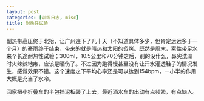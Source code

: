 ```yaml
---
layout: post
categories: [训练日志, misc]
title: 耐热性试验
---
```


副热带高压终于北抬，让广州连下了几十天（不知道具体多少，但肯定远远多于一个月）的豪雨终于结束，带来的就是晴热和太阳的炙烤。既然是周末，索性带足水来个长途耐热性试验；300ml，10.5公里和70分钟之后，别的没什么，鼻尖洗澡时火辣辣地疼，应该是晒伤了。不过因为跑得慢甚至没有让汗水灌透鞋子的情况发生，感觉效果不错。这个速度之下平均心率还是可以达到154bpm，一小半的作用大概是充当了水冷。

回家把小折叠车的半包挡泥板装了上去，最近洒水车的出动有点频繁，有点恼人。
